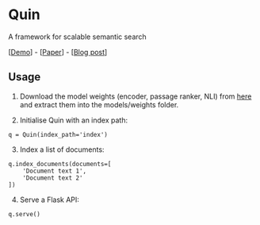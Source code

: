 # Quin
A framework for scalable semantic search

[<a href="https://quin.algoprog.com">Demo</a>] - [<a href="https://www.researchgate.net/publication/342815574_Latent_Retrieval_for_Large-Scale_Fact-Checking_and_Question_Answering_with_NLI_training">Paper</a>] - [<a href="https://towardsdatascience.com/building-a-semantic-search-engine-for-large-scale-fact-checking-and-question-answering-9aa356632432">Blog post</a>]

## Usage

1) Download the model weights (encoder, passage ranker, NLI) from <a href="https://drive.google.com/file/d/1dBMCxa7xYvGNMZGyonOQO1nyoB_CgXAe/view?usp=sharing">here</a> and extract them into the models/weights folder.

2) Initialise Quin with an index path:
```python3
q = Quin(index_path='index')
```

3) Index a list of documents:
```python3
q.index_documents(documents=[
    'Document text 1',
    'Document text 2'
])
```

4) Serve a Flask API:
```python3
q.serve()
```
